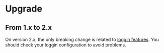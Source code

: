# Upgrade

## From 1.x to 2.x

On version 2.x, the only breaking change is related to [loggin features](logging.md). You should check your loggin
configuration to avoid problems.
